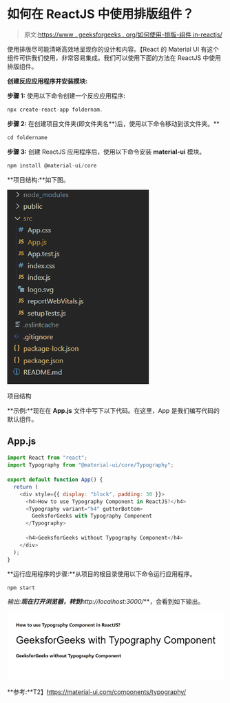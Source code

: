 # 如何在 ReactJS 中使用排版组件？

> 原文:[https://www . geeksforgeeks . org/如何使用-排版-组件 in-reactjs/](https://www.geeksforgeeks.org/how-to-use-typography-component-in-reactjs/)

使用排版尽可能清晰高效地呈现你的设计和内容。【React 的 Material UI 有这个组件可供我们使用，非常容易集成。我们可以使用下面的方法在 ReactJS 中使用排版组件。

**创建反应应用程序并安装模块:**

**步骤 1:** 使用以下命令创建一个反应应用程序:

```jsx
npx create-react-app foldernam.
```

**步骤 2:** 在创建项目文件夹(即文件夹名**)后，使用以下命令移动到该文件夹。**

```jsx
cd foldername
```

**步骤 3:** 创建 ReactJS 应用程序后，使用以下命令安装 **material-ui** 模块。

```jsx
npm install @material-ui/core
```

**项目结构:**如下图。

![](img/f04ae0d8b722a9fff0bd9bd138b29c23.png)

项目结构

**示例:**现在在 **App.js** 文件中写下以下代码。在这里，App 是我们编写代码的默认组件。

## App.js

```jsx
import React from "react";
import Typography from "@material-ui/core/Typography";

export default function App() {
  return (
    <div style={{ display: "block", padding: 30 }}>
      <h4>How to use Typography Component in ReactJS?</h4>
      <Typography variant="h4" gutterBottom>
        GeeksforGeeks with Typography Component
      </Typography>

      <h4>GeeksforGeeks without Typography Component</h4>
    </div>
  );
}
```

**运行应用程序的步骤:**从项目的根目录使用以下命令运行应用程序。

```jsx
npm start
```

**输出:**现在打开浏览器，转到***http://localhost:3000/***，会看到如下输出。

![](img/4392b85cc18f8bc5152fde621e05fa66.png)

**参考:**T2】https://material-ui.com/components/typography/